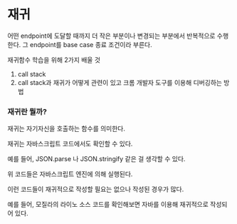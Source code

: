 # 재귀

어떤 endpoint에 도달할 때까지 더 작은 부분이나 변경되는 부분에서 반복적으로 수행한다. 그 endpoint를 base case 종료 조건이라 부른다.

재귀함수 학습을 위해 2가지 배울 것

1. call stack
2. call stack과 재귀가 어떻게 관련이 있고 크롬 개발자 도구를 이용해 디버깅하는 방법

### 재귀란 뭘까?

재귀는 자기자신을 호출하는 함수를 의미한다.

재귀는 자바스크립트 코드에서도 확인할 수 있다.

예를 들어, JSON.parse 나 JSON.stringify 같은 걸 생각할 수 있다.

위 코드들은 자바스크립트 엔진에 의해 실행된다.

이런 코드들이 재귀적으로 작성할 필요는 없으나 작성된 경우가 많다. 

예를 들어, 모질라의 라이노 소스 코드를 확인해보면 자바를 이용해 재귀적으로 작성되어 있다.